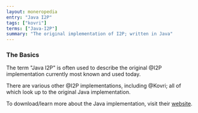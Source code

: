 ```yaml
---
layout: moneropedia
entry: "Java I2P"
tags: ["kovri"]
terms: ["Java-I2P"]
summary: "The original implementation of I2P; written in Java"
---
```


### The Basics

The term "Java I2P" is often used to describe the original @I2P implementation currently most known and used today.

There are various other @I2P implementations, including @Kovri; all of which look up to the original Java implementation.

To download/learn more about the Java implementation, visit their [website](https://geti2p.net/).
